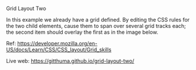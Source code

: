 Grid Layout Two

In this example we already have a grid defined. By editing the CSS rules for the two child elements, cause them to span over several grid tracks each; the second item should overlay the first as in the image below.

Ref: https://developer.mozilla.org/en-US/docs/Learn/CSS/CSS_layout/Grid_skills

Live web: https://gitthuma.github.io/grid-layout-two/
